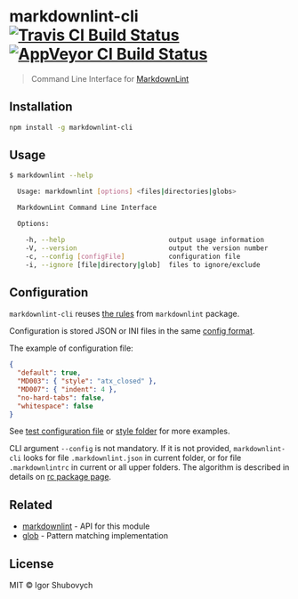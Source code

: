 # markdownlint-cli [![Travis CI Build Status][travis-badge]][travis-url] [![AppVeyor CI Build Status][appveyor-badge]][appveyor-url]

> Command Line Interface for [MarkdownLint][markdownlint]

## Installation

```bash
npm install -g markdownlint-cli
```

## Usage

```bash
$ markdownlint --help

  Usage: markdownlint [options] <files|directories|globs>

  MarkdownLint Command Line Interface

  Options:

    -h, --help                          output usage information
    -V, --version                       output the version number
    -c, --config [configFile]           configuration file
    -i, --ignore [file|directory|glob]  files to ignore/exclude
```

## Configuration

`markdownlint-cli` reuses [the rules][rules] from `markdownlint` package.

Configuration is stored JSON or INI files in the same [config format][config].

The example of configuration file:

```json
{
  "default": true,
  "MD003": { "style": "atx_closed" },
  "MD007": { "indent": 4 },
  "no-hard-tabs": false,
  "whitespace": false
}
```

See [test configuration file][test-config] or [style folder][style-folder] for more examples.

CLI argument `--config` is not mandatory. If it is not provided, `markdownlint-cli` looks for file `.markdownlint.json` in current folder, or for file `.markdownlintrc` in current or all upper folders. The algorithm is described in details on [rc package page][rc-standards].

## Related

- [markdownlint][markdownlint] - API for this module
- [glob][glob] - Pattern matching implementation

## License

MIT © Igor Shubovych

[travis-badge]: https://img.shields.io/travis/igorshubovych/markdownlint-cli/master.svg?label=linux
[travis-url]: https://travis-ci.org/igorshubovych/markdownlint-cli

[appveyor-badge]: https://img.shields.io/appveyor/ci/igorshubovych/markdownlint-cli/master.svg?label=windows
[appveyor-url]: https://ci.appveyor.com/project/igorshubovych/markdownlint-cli

[markdownlint]: https://github.com/DavidAnson/markdownlint
[rules]: https://github.com/DavidAnson/markdownlint/blob/master/doc/Rules.md
[config]: https://github.com/DavidAnson/markdownlint#optionsconfig
[style-folder]: https://github.com/DavidAnson/markdownlint/tree/master/style
[test-config]: https://github.com/igorshubovych/markdownlint-cli/blob/master/test/test-config.json
[rc-standards]: https://www.npmjs.com/package/rc#standards
[glob]: https://github.com/isaacs/node-glob
